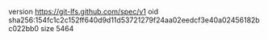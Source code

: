 version https://git-lfs.github.com/spec/v1
oid sha256:154fc1c2c152ff640d9d11d53721279f24aa02eedcf3e40a02456182bc022bb0
size 5464
